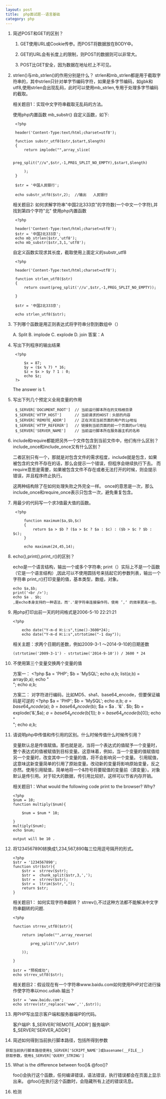 ```yaml
---
layout: post
title:  php面试题--语言基础
category: php
---
```



1. 简述POST和GET的区别？

	1. GET使用URL或Cookie传参。而POST将数据放在BODY中。

	2. GET的URL会有长度上的限制，则POST的数据则可以非常大。

	3. POST比GET安全，因为数据在地址栏上不可见。


2. strlen()与mb_strlen()的作用分别是什么？
	strlen和mb_strlen都是用于截取字符串的，其中strlen只针对单字节编码字符，如果是多字节编码，如gbk和utf8,使用strlen会出现乱码，此时可以使用mb_strlen,专用于处理多字节编码的截取。

	相关题目1：实现中文字符串截取无乱码的方法。

	使用php内置函数 mb_substr()
	自定义函数，如下:

		<?php
		
		header('Content-Type:text/html;charset=utf8');

		function substr_utf8($str,$start,$length)
		{
			return implode("",array_slice(

				preg_split("//u",$str,-1,PREG_SPLIT_NO_EMPTY),$start,$length)

			);
		}

		$str = '中国人民银行';

		echo substr_utf8($str,2);  //输出   人民银行

	相关题目2: 如何求解字符串"中国2北333京"的字符数(一个中文一个字符),并找到第四个字符"北"
	使用php内置函数

		<?php
	
		header('Content-Type:text/html;charset=utf8');
		$str = '中国2北333京';
		echo mb_strlen($str,'utf8');
		echo mb_substr($str,3,1,'utf8');

	自定义函数实现求其长度，截取使用上面定义的substr_utf8

		<?php

		header('Content-Type:text/html;charset=utf8');
		
		function strlen_utf8($str)
		{
			return count(preg_split('//u',$str,-1,PREG_SPLIT_NO_EMPTY));
		
		}

		$str = '中国2北333京';

		echo strlen_utf8($str);


	
3. 下列哪个函数是用正则表达式将字符串分割到数组中（）
	
	A. Split
	B. implode
	C. explode
	D. join
	答案：A


4. 写出下列程序的输出结果

		<?php

			$x = 87;
			$y = ($x % 7) * 16;
			$z = $x > $y ? 1 : 0;
			echo $z;
		?>

	The answer is 1.

5. 写出下列几个预定义全局变量的作用

		$_SERVER['DOCUMENT_ROOT']  // 当前运行脚本所在的文档根目录
		$_SERVER['HTTP_HOST']      // 当前请求的HOST：头部的内容
		$_SERVER['REMOTE_ADDR']    // 正在浏览当前页面的用户的ip地址
		$_SERVER['HTTP_REFERER']   // 链接到当前页面的前一个页面的url地址
		$_SERVER['SERVER_NAME']    // 当前运行脚本所在服务器主机的名称


6. include和require都能把另外一个文件包含到当前文件中，他们有什么区别？include_once和include_once又有什么区别？

	二者区别只有一个，那就是对包含文件的需求程度，include就是包含，如果被包含的文件不存在的话，那么会提示一个错误，但程序会继续执行下去。
	而require意思是需要，如果被包含文件不存在或者无法打开的时候，则会提示错误，并且程序终止执行。

	这两种结构除了在如何处理失败之外完全一样。
	once的意思是一次，那么include_once和require_once表示只包含一次，避免重复包含。



7. 用最少的代码写一个求3值最大值的函数。

		<?php 

			function maximum($a,$b,$c)
			{
				return $a > $b ? ($a > $c ? $a : $c) : ($b > $c ? $b : $c);
			}

			echo maximum(24,45,14);


8.  echo(),print(),print_r()的区别？


	echo是一个语言结构，输出一个或多个字符串;
	print（）实际上不是一个函数（它是一个语言结构）,因此可以不使用圆括号来括起它的参数列表，输出一个字符串
	print_r()打印变量的值，基本类型，数组，对象。

		echo $a,$b;
		print('<br />');
		echo $a . $b;
		,是echo本身支持的一种语法，而'.'是字符串连接操作符。使用 ’,‘ 的效率更高一些。


9.	用php打印出前一天的时间格式是2006-5-10 22:21:21

		<?php 

			echo date("Y-m-d H:i:s",time()-3600*24);
			echo date("Y-m-d H:i:s",strtotime("-1 day"));
			
	相关主题：求两个日期的差数，例如2009-3-1 ～2014-9-10的日期差数

		(strtotime('2009-3-1') - strtotime('2014-9-10')) / 3600 * 24

10. 不使用第三个变量交换两个变量的值

	方案一：
		<?php
			$a = 'PHP';
			$b = 'MySQL';
			echo $a,$b;
			list($a,$b) = array($b,$a);
			echo "<br />";
			echo $a,$b;

	方案二：
	对字符进行编码，比如MD5、sha1、base64_encode，但要保证编码是可逆的
		<?php
			$a = 'PHP';
			$b = 'MySQL';
			echo $a,$b;
			$a = base64_encode($a);
			$b = base64_encode($b);
			$a = $a . '&' . $b;
			$b = explode('&',$a);
			$a = base64_encode($b[1]);
			$b = base64_encode($b[0]);
			echo "<br />";
			echo $a,$b;

11. 请说明php中传值和传引用的区别。什么时候传值什么时候传引用？

	变量默认总是传值赋值。那也就是说，当将一个表达式的值赋予一个变量时，整个表达式的值被赋值到目标变量。这意味着，例如，当一个变量的值赋值给另一个变量时，改变其中一个变量的值，将不会影响另一个变量。
	引用赋值，这意味这新变量简单的引用了原始变量。改动新的变量将影响原始变量，反之亦然。使用引用赋值，简单地将一个&符号将要赋值的变量前（源变量）。对象默认是传引用。对于较大的数据，传引用比较好。这样可以节省内存开销。

	相关题目1：What would the following code print to the browser? Why?

		<?php
		$num = 10;
		function multiply($num){

			$num = $num * 10;
		
		}
		multiply($num);
		echo $num;

		output will be 10 .
	
12. 将1234567890转换成1,234,567,890每三位用逗号隔开的形式。

		<?php 
		$str = '1234567890';
		function str($str){
			$str =  strrev($str);
			$str =  chunk_split($str,3,',');
			$str =  strrev($str);
			$str =  ltrim($str,',');
			return $str;
		}

	相关题目1： 如何实现字符串翻转？
	strrev(),不过这种方法都不能解决中文字符串翻转的问题.

		<?php 

		function strrev_utf8($str){

			return implode("",array_reverse(

				preg_split("//u",$str)
			
			));
		
		}

		$str = "预祝成功";
		echo strrev_utf8($str);

	相关题目2：假设现在有一个字符串www.baidu.com如何使用PHP对它进行操作使字符串以moc.udiab.输出？
		
		$str = 'www.baidu.com';
		echo strrev(str_replace('www','',$str));


13. 用PHP写出显示客户端和服务器端IP的代码。

	客户端IP: $_SERVER['REMOTE_ADDR']
	服务端IP: $_SERVER['SERVER_ADDR']

14.  简述如何得到当前执行脚本路径，包括所得到参数

	获取当前执行脚本路径使用$_SERVER['SCRIPT_NAME']或basename(__FILE__)
	获取参数，使用$_SERVER['QUERY_STRING']

15. What is the difference between foo()& @foo()?

	foo()会执行这个函数，任何编译错误，语法错误，执行错误都会在页面上显示出来。
	@foo()在执行这个函数时，会隐藏所有上述的错误讯息。

16. 检测

























